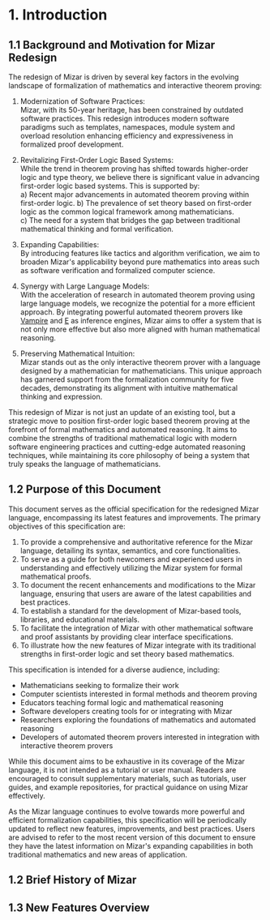 # 1. Introduction

## 1.1 Background and Motivation for Mizar Redesign

The redesign of Mizar is driven by several key factors in the evolving landscape of formalization of mathematics and interactive theorem proving:

1. Modernization of Software Practices:  
   Mizar, with its 50-year heritage, has been constrained by outdated software practices. This redesign introduces modern software paradigms such as templates, namespaces, module system and overload resolution enhancing efficiency and expressiveness in formalized proof development.

2. Revitalizing First-Order Logic Based Systems:  
   While the trend in theorem proving has shifted towards higher-order logic and type theory, we believe there is significant value in advancing first-order logic based systems. This is supported by:  
   a) Recent major advancements in automated theorem proving within first-order logic.
   b) The prevalence of set theory based on first-order logic as the common logical framework among mathematicians.  
   c) The need for a system that bridges the gap between traditional mathematical thinking and formal verification.  

3. Expanding Capabilities:  
   By introducing features like tactics and algorithm verification, we aim to broaden Mizar's applicability beyond pure mathematics into areas such as software verification and formalized computer science.

4. Synergy with Large Language Models:  
   With the acceleration of research in automated theorem proving using large language models, we recognize the potential for a more efficient approach. By integrating powerful automated theorem provers like [Vampire](https://vprover.github.io/) and [E](https://wwwlehre.dhbw-stuttgart.de/~sschulz/E/E.html) as inference engines, Mizar aims to offer a system that is not only more effective but also more aligned with human mathematical reasoning.

5. Preserving Mathematical Intuition:  
   Mizar stands out as the only interactive theorem prover with a language designed by a mathematician for mathematicians. This unique approach has garnered support from the formalization community for five decades, demonstrating its alignment with intuitive mathematical thinking and expression.

This redesign of Mizar is not just an update of an existing tool, but a strategic move to position first-order logic based theorem proving at the forefront of formal mathematics and automated reasoning. It aims to combine the strengths of traditional mathematical logic with modern software engineering practices and cutting-edge automated reasoning techniques, while maintaining its core philosophy of being a system that truly speaks the language of mathematicians.

## 1.2 Purpose of this Document

This document serves as the official specification for the redesigned Mizar language, encompassing its latest features and improvements. The primary objectives of this specification are:

1. To provide a comprehensive and authoritative reference for the Mizar language, detailing its syntax, semantics, and core functionalities.
2. To serve as a guide for both newcomers and experienced users in understanding and effectively utilizing the Mizar system for formal mathematical proofs.
3. To document the recent enhancements and modifications to the Mizar language, ensuring that users are aware of the latest capabilities and best practices.
4. To establish a standard for the development of Mizar-based tools, libraries, and educational materials.
5. To facilitate the integration of Mizar with other mathematical software and proof assistants by providing clear interface specifications.
6. To illustrate how the new features of Mizar integrate with its traditional strengths in first-order logic and set theory based mathematics.

This specification is intended for a diverse audience, including:

- Mathematicians seeking to formalize their work
- Computer scientists interested in formal methods and theorem proving
- Educators teaching formal logic and mathematical reasoning
- Software developers creating tools for or integrating with Mizar
- Researchers exploring the foundations of mathematics and automated reasoning
- Developers of automated theorem provers interested in integration with interactive theorem provers

While this document aims to be exhaustive in its coverage of the Mizar language, it is not intended as a tutorial or user manual. Readers are encouraged to consult supplementary materials, such as tutorials, user guides, and example repositories, for practical guidance on using Mizar effectively.

As the Mizar language continues to evolve towards more powerful and efficient formalization capabilities, this specification will be periodically updated to reflect new features, improvements, and best practices. Users are advised to refer to the most recent version of this document to ensure they have the latest information on Mizar's expanding capabilities in both traditional mathematics and new areas of application.

## 1.2 Brief History of Mizar

## 1.3 New Features Overview
